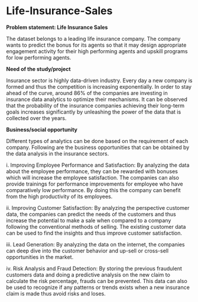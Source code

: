 # Life-Insurance-Sales

**Problem statement: Life Insurance Sales**

The dataset belongs to a leading life insurance company. The company wants to predict the bonus for its agents so that it may design appropriate engagement 
activity for their high performing agents and upskill programs for low performing agents.

**Need of the study/project**

Insurance sector is highly data-driven industry. Every day a new company is formed and thus the competition is increasing exponentially. In order to stay ahead of the curve, around 86% of the companies are investing in insurance data analytics to optimize their mechanisms. It can be observed that the probability of the insurance companies achieving their long-term goals increases significantly by unleashing the power of the data that is collected over the years.

**Business/social opportunity**

Different types of analytics can be done based on the requirement of each company. Following are the business opportunities that can be obtained by the data analysis in the insurance sectors.

i.   Improving Employee Performance and Satisfaction: By analyzing the data about the employee performance, they can be rewarded with bonuses which will increase the employee satisfaction. The companies can also provide trainings for performance improvements for employee who have comparatively low performance. By doing this the 
     company can benefit from the high productivity of its employees.
     
ii.  Improving Customer Satisfaction: By analyzing the perspective customer data, the companies can predict the needs of the customers and thus increase the potential 
     to make a sale when compared to a company following the conventional methods of selling. The existing customer data can be used to find the insights and thus            improve customer satisfaction.
     
iii. Lead Generation: By analyzing the data on the internet, the companies can deep dive into the customer behavior and up-sell or cross-sell opportunities in the            market.

iv.  Risk Analysis and Fraud Detection: By storing the previous fraudulent customers data and doing a predictive analysis on the new claim to calculate the risk 
     percentage, frauds can be prevented. This data can also be used to recognize if any patterns or trends exists when a new insurance claim is made thus avoid risks 
     and loses.
